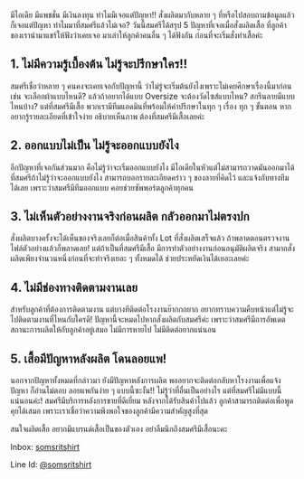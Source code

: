 มีไอเดีย มีแพชชั่น มีเงินลงทุน ทำไมมีเจอแต่ปัญหา!! สั่งผลิตมากับหลาย ๆ ที่หรือไปสอบถามข้อมูลแล้วก็เจอแต่ปัญหา ทำไมมาที่สมศรีแล้วไม่เจอ? วันนี้สมศรีได้สรุป 5 ปัญหาที่เจอเมื่อสั่งผลิตเสื้อ ที่ลูกค้าของเรานำมาแชร์ให้ฟังว่าเคยเจอ มาเล่าให้ลูกค้าคนอื่น ๆ ได้ฟังกัน ก่อนที่จะเริ่มสั่งทำเสื้อค่ะ

## 1. ไม่มีความรู้เบื้องต้น ไม่รู้จะปรึกษาใคร!!

สมศรีเชื่อว่าหลาย ๆ คนคงจะเคยเจอกับปัญหานี้ ว่าไม่รู่จะเริ่มต้นยังไงเพราะไม่เคยศึกษาเรื่องนี้มาก่อน เช่น จะเลือกผ้าแบบไหนดี? แล้วถ้าอยากได้แบบ Oversize จะต้องวัดไซส์แบบไหน? สกรีนลายมีแบบไหนบ้าง? แต่ที่สมศรีมีเสื้อ พวกเรามีทีมแอดมินที่พร้อมให้คำปรึกษาในทุก ๆ เรื่อง ทุก ๆ ขั้นตอน หากอยากรู้รายละเอียดที่เข้าใจง่าย อธิบายเห็นภาพ ต้องที่สมศรีมีเสื้อเลยค่ะ

## 2. ออกแบบไม่เป็น ไม่รู้จะออกแบบยังไง

อีกปัญหาที่เจอกันส่วนมาก คือไม่รู้ว่าจะเริ่มออกแบบยังไง มีไอเดียในหัวแต่ไม่สามารถวาดมันออกมาได้ ที่สมศรีถ้าไม่รู้ว่าจะออกแบบยังไง สามารถบอกรายละเอียดคร่าว ๆ ของลายที่คิดไว้ และแจ้งกับทางทีมได้เลย เพราะว่าสมศรีมีทีมออกแบบ คอยช่วยซัพพอร์ตลูกค้าทุกคน

## 3. ไม่เห็นตัวอย่างงานจริงก่อนผลิต กลัวออกมาไม่ตรงปก

สั่งผลิตบางครั้งจะได้เห็นของจริงเลยก็ต่อเมื่อสินค้าทั้ง Lot ที่สั่งผลิตเสร็จแล้ว ถ้าพลาดตอนตรวจงานไฟล์ตัวอย่างแล้วก็พลาดเลย! แต่ถ้าเป็นที่สมศรีมีเสื้อ มีการทำตัวอย่างงานก่อนอนุมัติผลิตจริง สามาถสั่งผลิตเพียงจำนวนหนึ่งก่อนที่จะทำจริงเยอะ ๆ ทั้งหมดได้ ช่วยประหยัดเงินได้เยอะเลยค่ะ

## 4. ไม่มีช่องทางติดตามงานเลย

สำหรับลูกค้าที่ต้องการติดตามงาน แต่บางทีติดต่อโรงงานย๊ากกกยาก อยากทราบความคืบหน้าแต่ไม่รู้จะไปติดตามงานที่ไหนกับใครดี! ปัญหานี้จะหมดไปหากสั่งผลิตกับสมศรีค่ะ เพราะว่าสมศรีมีการอัพเดตสถานะการผลิตให้กับลูกค้าอยู่เสมอ ไม่มีการหายไป ไม่มีติดต่อยากแน่นอน

## 5. เสื้อมีปัญหาหลังผลิต โดนลอยแพ!

นอกจากปัญหาทั้งหมดที่กล่าวมา ยังมีปัญหาหลังการผลิต พออยากจะติดต่อกลับหาโรงงานเพื่อแจ้งปัญหา ก็อ่านไม่ตอบ ลอยแพกันง่าย ๆ แบบนี้ซะงั้น!! ไม่รู้ว่าที่อื่นเป็นอย่างไร แต่ที่สมศรีไม่มีแบบนี้แน่นอนค่ะ! สมศรีมีบริการหลังการขายที่ดีเยี่ยม หลังจากได้รับสินค้าไปแล้ว ลูกค้าสามารถติดต่อเพื่อพูดคุยได้เสมอ เพราะเราเชื่อว่าความพึงพอใจของลูกค้ามีความสำคัญสูงที่สุด

สนใจผลิตเสื้อ อยากมีแบรนด์เสื้อเป็นของตัวเอง อย่าลืมนึกถึงสมศรีมีเสื้อนะคะ 

Inbox: [somsritshirt](https://www.facebook.com/somsritshirt)

Line Id: [@somsritshirt](https://page.line.me/diz8986o?openQrModal=true)